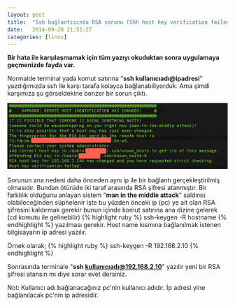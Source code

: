 ```yaml
---
layout: post
title:  "Ssh bağlantısında RSA sorunu (Shh host key verification failed)"
date:   2014-09-28 21:51:27
categories: [linux]
---
```

<b>Bir hata ile karşılaşmamak için tüm yazıyı okuduktan sonra uygulamaya geçmenizde fayda var.</b>

Normalde terminal yada komut satırına "<b>ssh kullanıcıadı@ipadresi</b>" yazdığımızda ssh ile karşı tarafa kolayca bağlanabiliyorduk. Ama şimdi karşımıza şu görseldekine benzer bir sorun çıktı.

![Resim](/images/1-1.png)

Sorunun ana nedeni daha önceden aynı ip ile bir bağlantı gerçekleştirilmiş olmasıdır. Bundan ötürüde iki taraf arasında RSA şifresi atanmıştır. Bir farklılık olduğunu anlayan sistem "<b>man in the middle attack</b>" saldırısı olabileceğinden süphelenir işte bu yüzden önceki ip (pc) ye ait olan RSA şifresini kaldırmak gerekir bunun içinde komut satırına ana dizine gelerek (cd komutu ile gelinebilir)
{% highlight ruby %}
ssh-keygen -R hostname
{% endhighlight %}
yazılması gerekir. Host name kısmına bağlanılmak istenen bilgisayarın ip adresi yazılır.

Örnek olarak;
{% highlight ruby %}
ssh-keygen -R 192.168.2.10
{% endhighlight %}

Sonrasında terminale "<b>ssh kullanıcıadı@192.168.2.10</b>" yazılır yeni bir RSA şifresi atansın mı diye sorar evet dersiniz.

Not: Kullanıcı adı bağlanacağınız pc'nin kullanıcı adıdır. İp adresi yine bağlanılacak pc'nin ip adresidir.

